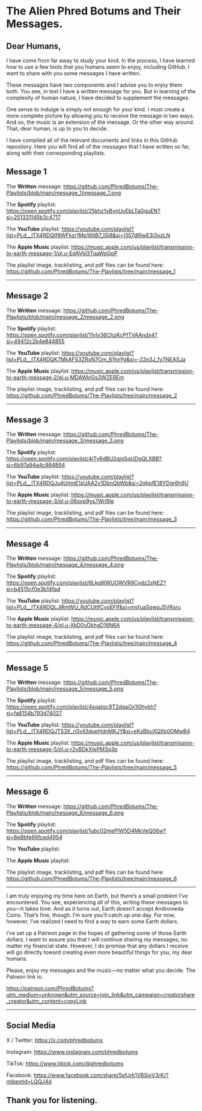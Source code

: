 # The Alien Phred Botums and Their Messages.

## Dear Humans,

I have come from far away to study your kind. In the process, I have learned how to use a few tools that you humans seem to enjoy, including GitHub. I want to share with you some messages I have written. 

These messages have two components and I advise you to enjoy them both. You see, in text I have a written message for you. But in learning of the complexity of human nature, I have decided to supplement the messages.

One sense to indulge is simply not enough for your kind. I must create a more complete picture by allowing you to receive the message in two ways. And so, the music is an extension of the message. Or the other way around. That, dear human, is up to you to decide.

I have compiled all of the relevant documents and links in this GitHub repository. Here you will find all of the messages that I have written so far, along with their corresponding playlists.

## Message 1

The **Written** message: https://github.com/PhredBotums/The-Playlists/blob/main/message_1/message_1.png

The **Spotify** playlist: https://open.spotify.com/playlist/25khz1vBynUvEbLTaGguEN?si=251331145b3c4717

The **YouTube** playlist: https://youtube.com/playlist?list=PLd__lTX4RDQIf8WFkzr1Mp16ltB7_ISi8&si=I357dRjwE3i3ozLN

The **Apple Music** playlist: https://music.apple.com/us/playlist/transmission-to-earth-message-1/pl.u-EdAVkl3TqaWpGpP

The playlist image, tracklisting, and pdf files can be found here: https://github.com/PhredBotums/The-Playlists/tree/main/message_1

***********************************************************************************************************************

## Message 2

The **Written** message: https://github.com/PhredBotums/The-Playlists/blob/main/message_2/message_2.png

The **Spotify** playlist: https://open.spotify.com/playlist/11ylv36ChzKcPfTVAAndx4?si=49412c2b4e844855

The **YouTube** playlist: https://youtube.com/playlist?list=PLd__lTX4RDQK7MkAFS3ZRxN7Om_61hnYg&si=-22n3J_fy7NEASJa

The **Apple Music** playlist: https://music.apple.com/us/playlist/transmission-to-earth-message-2/pl.u-MDAWklGs3WZEREm

The playlist image, tracklisting, and pdf files can be found here: https://github.com/PhredBotums/The-Playlists/tree/main/message_2

***********************************************************************************************************************

## Message 3

The **Written** message: https://github.com/PhredBotums/The-Playlists/blob/main/message_3/message_3.png

The **Spotify** playlist: https://open.spotify.com/playlist/4iTy6dBU2qjgSqUDgQLXBB?si=6b97a94a4c984894

The **YouTube** playlist: https://youtube.com/playlist?list=PLd__lTX4RDQJu4UmnE1sUAA2y1DbnQbWb&si=2qhpfE18YDgr6h9U

The **Apple Music** playlist: https://music.apple.com/us/playlist/transmission-to-earth-message-3/pl.u-06oxp9ys7Wrl9le

The playlist image, tracklisting, and pdf files can be found here: https://github.com/PhredBotums/The-Playlists/tree/main/message_3

***********************************************************************************************************************

## Message 4

The **Written** message: https://github.com/PhredBotums/The-Playlists/blob/main/message_4/message_4.png

The **Spotify** playlist: https://open.spotify.com/playlist/6Lkg8IWUOWVR8Cvdz2sNEZ?si=b4515cf0e3b14fad

The **YouTube** playlist: https://youtube.com/playlist?list=PLd__lTX4RDQLJlRmWU_RdCUttfCvoEFIf&si=msfuaSqwqJ5VRsru

The **Apple Music** playlist: https://music.apple.com/us/playlist/transmission-to-earth-message-4/pl.u-XkD0vDkhgD16N6A

The playlist image, tracklisting, and pdf files can be found here: https://github.com/PhredBotums/The-Playlists/tree/main/message_4

***********************************************************************************************************************

## Message 5

The **Written** message: https://github.com/PhredBotums/The-Playlists/blob/main/message_5/message_5.png

The **Spotify** playlist: https://open.spotify.com/playlist/4sqatgc9T2dqaOx1l0hykh?si=fa8154b793d74027

The **YouTube** playlist: https://youtube.com/playlist?list=PLd__lTX4RDQJTS3X_nSvlI3dueHdnMKJY&si=eKsBbuXQXb0OMwB4

The **Apple Music** playlist: https://music.apple.com/us/playlist/transmission-to-earth-message-5/pl.u-r2yBDkXIePM3q3p

The playlist image, tracklisting, and pdf files can be found here: https://github.com/PhredBotums/The-Playlists/tree/main/message_5

***********************************************************************************************************************

## Message 6

The **Written** message: https://github.com/PhredBotums/The-Playlists/blob/main/message_6/message_6.png

The **Spotify** playlist: https://open.spotify.com/playlist/1ubc02mePlW5D4MkVeQ06w?si=8e8bfe66fced4954

The **YouTube** playlist: 

The **Apple Music** playlist: 

The playlist image, tracklisting, and pdf files can be found here: https://github.com/PhredBotums/The-Playlists/tree/main/message_6

***********************************************************************************************************************


I am truly enjoying my time here on Earth, but there’s a small problem I’ve encountered. You see, experiencing all of this,
writing these messages to you—it takes time. And as it turns out, Earth doesn’t accept Andromeda Coins. That’s fine, though.
I’m sure you’ll catch up one day. For now, however, I’ve realized I need to find a way to earn some Earth dollars.

I’ve set up a Patreon page in the hopes of gathering some of those Earth dollars. I want to assure you that I will continue
sharing my messages, no matter my financial state. However, I do promise that any dollars I receive will go directly toward
creating even more beautiful things for you, my dear humans.

Please, enjoy my messages and the music—no matter what you decide. The Patreon link is:

https://patreon.com/PhredBotums?utm_medium=unknown&utm_source=join_link&utm_campaign=creatorshare_creator&utm_content=copyLink

***********************************************************************************************************************

## Social Media

X / Twitter: https://x.com/phredbotums

Instagram: https://www.instagram.com/phredbotums

TikTok: https://www.tiktok.com/@phredbotums

Facebook: https://www.facebook.com/share/5pfJrk1VBSjyV3rK/?mibextid=LQQJ4d

## Thank you for listening.

